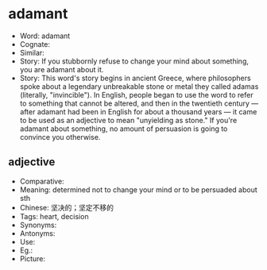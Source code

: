 # adamant

- Word: adamant
- Cognate: 
- Similar: 
- Story: If you stubbornly refuse to change your mind about something, you are adamant about it.
- Story: This word's story begins in ancient Greece, where philosophers spoke about a legendary unbreakable stone or metal they called adamas (literally, "invincible"). In English, people began to use the word to refer to something that cannot be altered, and then in the twentieth century — after adamant had been in English for about a thousand years — it came to be used as an adjective to mean "unyielding as stone." If you're adamant about something, no amount of persuasion is going to convince you otherwise.

## adjective

- Comparative: 
- Meaning: determined not to change your mind or to be persuaded about sth
- Chinese: 坚决的；坚定不移的
- Tags: heart, decision
- Synonyms: 
- Antonyms: 
- Use: 
- Eg.: 
- Picture: 

